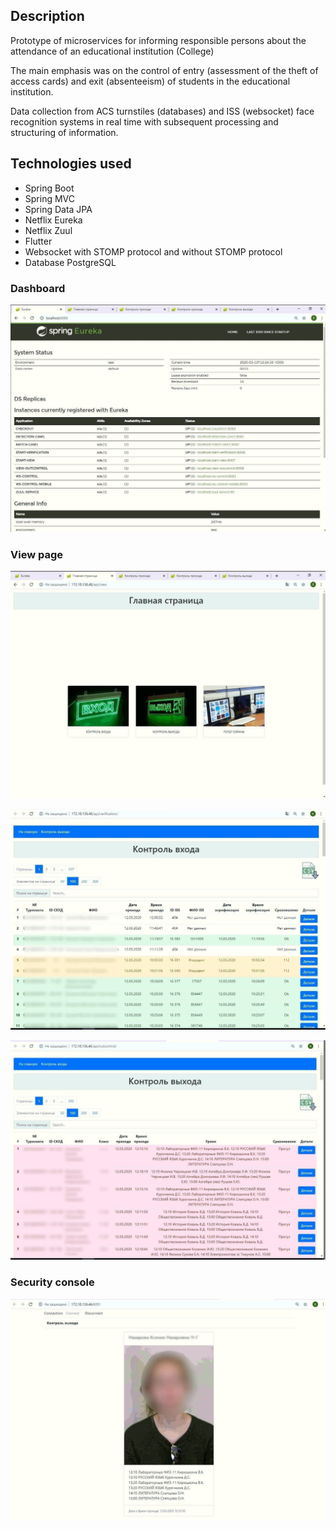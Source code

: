 ## Description
Prototype of microservices for informing responsible persons about the attendance of an educational institution (College)

The main emphasis was on the control of entry (assessment of the theft of access cards) and exit (absenteeism) of students in the educational institution.

Data collection from ACS turnstiles (databases) and ISS (websocket) face recognition systems in real time with subsequent processing and structuring of information.

## Technologies used
* Spring Boot 
* Spring MVC
* Spring Data JPA
* Netflix Eureka
* Netflix Zuul
* Flutter
* Websocket with STOMP protocol and without STOMP protocol
* Database PostgreSQL

### Dashboard
![Dashboard](1.jpg "Dashboard")

### View page
![Start page](2.jpg "Start page")

![Match page](3.jpg "Match page")

![Out page](4.jpg "Out page")

### Security console
![Security console](5.jpg "Security console")